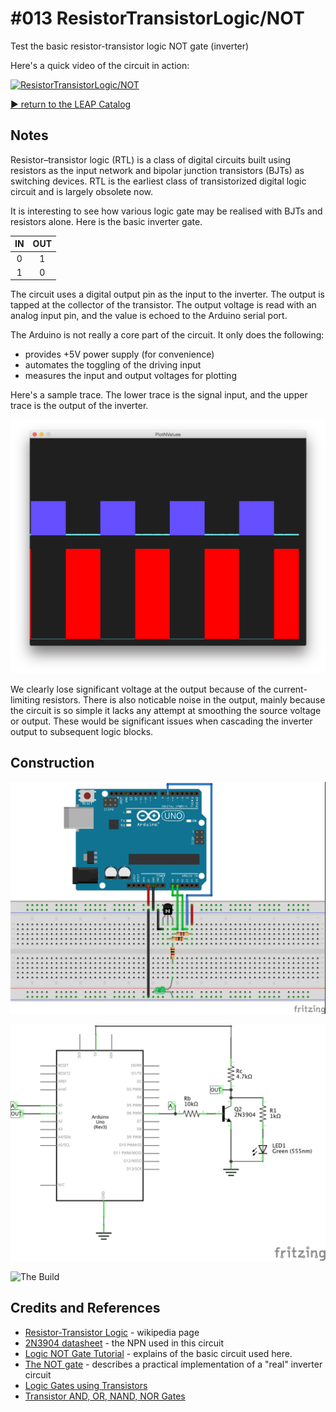 # #013 ResistorTransistorLogic/NOT

Test the basic resistor-transistor logic NOT gate (inverter)

Here's a quick video of the circuit in action:

[![ResistorTransistorLogic/NOT](http://img.youtube.com/vi/JQzt-ZaF9fw/0.jpg)](http://www.youtube.com/watch?v=JQzt-ZaF9fw)


[:arrow_forward: return to the LEAP Catalog](http://leap.tardate.com)

## Notes

Resistor–transistor logic (RTL) is a class of digital circuits built using resistors as the input network and bipolar junction transistors (BJTs) as switching devices. RTL is the earliest class of transistorized digital logic circuit and is largely obsolete now.

It is interesting to see how various logic gate may be realised with BJTs and resistors alone. Here is the basic inverter gate.

| IN  | OUT |
|:---:|:---:|
| 0   | 1   |
| 1   | 0   |

The circuit uses a digital output pin as the input to the inverter. The output is tapped at the collector of the transistor. The output voltage is read with an analog input pin, and the value is echoed to the Arduino serial port.

The Arduino is not really a core part of the circuit. It only does the following:
* provides +5V power supply (for convenience)
* automates the toggling of the driving input
* measures the input and output voltages for plotting

Here's a sample trace. The lower trace is the signal input, and the upper trace is the output of the inverter.

![processing trace](./assets/processing_trace.png?raw=true)

We clearly lose significant voltage at the output because of the current-limiting resistors. There is also noticable noise in the output, mainly because the circuit is so simple it lacks any attempt at smoothing the source voltage or output. These would be significant issues when cascading the inverter output to subsequent logic blocks.

## Construction

![Breadboard](./assets/NOT_bb.jpg?raw=true)

![The Schematic](./assets/NOT_schematic.jpg?raw=true)

![The Build](./assets/NOT_build.jpg?raw=true)

## Credits and References
* [Resistor-Transistor Logic](https://en.wikipedia.org/wiki/Resistor%E2%80%93transistor_logic) - wikipedia page
* [2N3904 datasheet](http://www.futurlec.com/Transistors/2N3904.shtml) - the NPN used in this circuit
* [Logic NOT Gate Tutorial](http://www.electronics-tutorials.ws/logic/logic_4.html) - explains of the basic circuit used here.
* [The NOT gate](http://www.allaboutcircuits.com/vol_4/chpt_3/2.html) - describes a practical implementation of a "real" inverter circuit
* [Logic Gates using Transistors](https://electrosome.com/logic-gates-using-transistors/)
* [Transistor AND, OR, NAND, NOR Gates](http://hyperphysics.phy-astr.gsu.edu/hbase/electronic/trangate.html)
